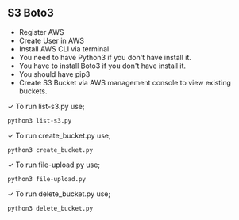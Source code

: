 ## S3 Boto3 
- Register AWS
- Create User in AWS
- Install AWS CLI via terminal
- You need to have Python3 if you don't have install it.
- You have to install Boto3 if you don't have install it.
- You should have pip3
- Create S3 Bucket via AWS management console to view existing buckets.

✓ To run list-s3.py use;
```
python3 list-s3.py
```

✓ To run create_bucket.py use;
```
python3 create_bucket.py
```

✓ To run file-upload.py use;
```
python3 file-upload.py
```

✓ To run delete_bucket.py use;
```
python3 delete_bucket.py
```


